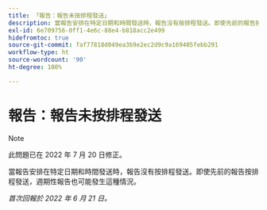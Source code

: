 ```yaml
---
title: 「報告：報告未按排程發送」
description: 當報告安排在特定日期和時間發送時，報告沒有按排程發送。即使先前的報告按排程發送，週期性報告也可能發生這種情況。
exl-id: 6e709756-0ff1-4e6c-88e4-b818acc2e499
hidefromtoc: true
source-git-commit: faf77818d049ea3b9e2ec2d9c9a169405febb291
workflow-type: ht
source-wordcount: '90'
ht-degree: 100%

---
```


# 報告：報告未按排程發送

>[!NOTE]
>
>此問題已在 2022 年 7 月 20 日修正。

當報告安排在特定日期和時間發送時，報告沒有按排程發送。即使先前的報告按排程發送，週期性報告也可能發生這種情況。

_首次回報於 2022 年 6 月 21 日。_
